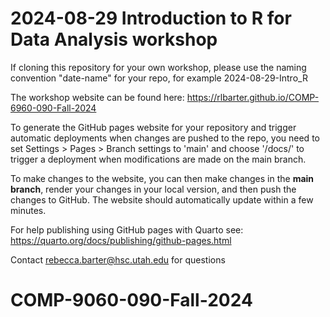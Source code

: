 # 2024-08-29 Introduction to R for Data Analysis workshop

If cloning this repository for your own workshop, please use the naming convention "date-name" for your repo, for example 2024-08-29-Intro_R

The workshop website can be 
found here: https://rlbarter.github.io/COMP-6960-090-Fall-2024

To generate the GitHub pages website for your repository and trigger automatic deployments when changes are pushed to the repo, you need to set Settings > Pages > Branch settings to 'main' and choose '/docs/' to trigger a deployment when modifications are made on the main branch.

To make changes to the website, you can then make changes in the **main branch**, render your changes in your local version, and then push the changes to GitHub. The website should automatically update within a few minutes. 

For help publishing using GitHub pages with Quarto see: https://quarto.org/docs/publishing/github-pages.html

Contact rebecca.barter@hsc.utah.edu for questions
# COMP-9060-090-Fall-2024
